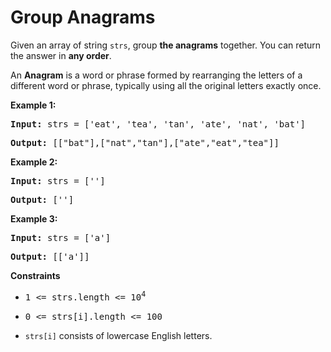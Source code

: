 # Group Anagrams

Given an array of string `strs`, group **the anagrams** together. You can return the answer in **any order**.

An **Anagram** is a word or phrase formed by rearranging the letters of a different word or phrase, typically using all the original letters exactly once.

**Example 1:**
<pre><b>Input:</b> strs = ['eat', 'tea', 'tan', 'ate', 'nat', 'bat']</pre>
<pre><b>Output:</b> [["bat"],["nat","tan"],["ate","eat","tea"]]</pre>

**Example 2:**
<pre><b>Input:</b> strs = ['']</pre>
<pre><b>Output:</b> ['']</pre>

**Example 3:**
<pre><b>Input:</b> strs = ['a']</pre>
<pre><b>Output:</b> [['a']]</pre>

**Constraints**
- <pre>1 <= strs.length <= 10<sup>4</sup></pre>
- <pre>0 <= strs[i].length <= 100</pre>
- `strs[i]` consists of lowercase English letters.
